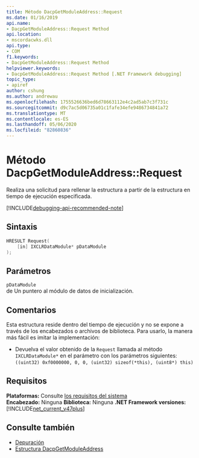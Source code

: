 ```yaml
---
title: Método DacpGetModuleAddress::Request
ms.date: 01/16/2019
api.name:
- DacpGetModuleAddress::Request Method
api.location:
- mscordacwks.dll
api.type:
- COM
f1.keywords:
- DacpGetModuleAddress::Request Method
helpviewer.keywords:
- DacpGetModuleAddress::Request Method [.NET Framework debugging]
topic_type:
- apiref
author: cshung
ms.author: andrewau
ms.openlocfilehash: 1755526636bed6d78663112e4c2ad5ab7c3f731c
ms.sourcegitcommit: d9c7ac5d06735a01c1fafe34efe9486734841a72
ms.translationtype: MT
ms.contentlocale: es-ES
ms.lasthandoff: 05/06/2020
ms.locfileid: "82860836"
---
```

# <a name="dacpgetmoduleaddressrequest-method"></a>Método DacpGetModuleAddress::Request

Realiza una solicitud para rellenar la estructura a partir de la estructura en tiempo de ejecución especificada.

[!INCLUDE[debugging-api-recommended-note](../../../../includes/debugging-api-recommended-note.md)]

## <a name="syntax"></a>Sintaxis

```cpp
HRESULT Request(
    [in] IXCLRDataModule* pDataModule
);
```

## <a name="parameters"></a>Parámetros

`pDataModule`\
de Un puntero al módulo de datos de inicialización.

## <a name="remarks"></a>Comentarios

Esta estructura reside dentro del tiempo de ejecución y no se expone a través de los encabezados o archivos de biblioteca. Para usarlo, la manera más fácil es imitar la implementación:

- Devuelva el valor obtenido de la `Request` llamada al método `IXCLRDataModule*` en el parámetro con los parámetros siguientes:`((uint32) 0xf0000000, 0, 0, (uint32) sizeof(*this), (uint8*) this)`

## <a name="requirements"></a>Requisitos

**Plataformas:** Consulte [los requisitos del sistema](../../get-started/system-requirements.md)\
**Encabezado:** Ninguna
**Biblioteca:** Ninguna
**.NET Framework versiones:**[!INCLUDE[net_current_v47plus](../../../../includes/net-current-v47plus.md)]

## <a name="see-also"></a>Consulte también

- [Depuración](index.md)
- [Estructura DacpGetModuleAddress](dacpgetmoduleaddress-structure.md)
